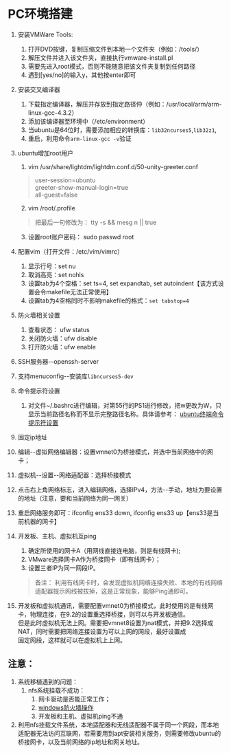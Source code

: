 # PC环境搭建

1. 安装VMWare Tools:
   1. 打开DVD按键，复制压缩文件到本地一个文件夹（例如：/tools/）
   2. 解压文件并进入该文件夹，直接执行vmware-install.pl
   3. 需要先进入root模式，否则不能随意把该文件夹复制到任何路径
   4. 遇到[yes/no]的输入y，其他按enter即可

2. 安装交叉编译器
   1. 下载指定编译器，解压并存放到指定路径仲（例如：/usr/local/arm/arm-linux-gcc-4.3.2）
   2. 添加该编译器至环境中（/etc/environment）
   3. 当ubuntu是64位时，需要添加相应的转换库：`lib32ncurses5`,`lib32z1`,
   4. 重启，利用命令`arm-linux-gcc -v`验证

3. ubuntu增加root用户
   1. vim /usr/share/lightdm/lightdm.conf.d/50-unity-greeter.conf
    > user-session=ubuntu  
    > greeter-show-manual-login=true  
    > all-guest=false
   2. vim /root/.profile
    > 把最后一句修改为： tty -s && mesg n || true
   3. 设置root账户密码： sudo passwd root

4. 配置vim（打开文件：/etc/vim/vimrc）
   1. 显示行号：set nu
   2. 取消高亮：set nohls
   3. 设置tab为4个空格：set ts=4, set expandtab, set autoindent【该方式设置会令makefile无法正常使用】
   4. 设置tab为4空格同时不影响makefile的格式：`set tabstop=4`

5. 防火墙相关设置
   1. 查看状态： ufw status
   2. 关闭防火墙：ufw disable
   3. 打开防火墙：ufw enable

6. SSH服务器--openssh-server

7. 支持menuconfig--安装库`libncurses5-dev`

8. 命令提示符设置
   1. 对文件~/.bashrc进行编辑，对第55行的PS1进行修改，把w更改为W，只显示当前路径名称而不显示完整路径名称。具体请参考：
   [ubuntu终端命令提示符设置](https://blog.csdn.net/Fan0920/article/details/102731584)

9.  固定ip地址
   1.  编辑--虚拟网络编辑器：设置vmnet0为桥接模式，并选中当前网络中的网卡；
   2.  虚拟机--设置--网络适配器：选择桥接模式
   3.  点击右上角网络标志，进入编辑网络，选择IPv4，方法--手动，地址为要设置的地址（注意，要和当前网络为同一网关）
   4.  重启网络服务即可：ifconfig ens33 down, ifconfig ens33 up【ens33是当前机器的网卡】

10. 开发板、主机、虚拟机互ping
    1. 确定所使用的网卡A（用网线直接连电脑，则是有线网卡);
    2. VMware选择网卡A作为桥接网卡（即有线网卡）；
    3. 设置三者IP为同一网段IP。
    > 备注： 利用有线网卡时，会发现虚拟机网络连接失败、本地的有线网络适配器提示网线被拔掉，这是正常现象，能够Ping通即可。
    
11. 开发板和虚拟机通讯，需要配置vmnet0为桥接模式，此时使用的是有线网卡，物理连接，在9.2的设置重选择桥接，则可以与开发板通信。  
    但是此时虚拟机无法上网。需要把vmnet8设置为nat模式，并把9.2选择成NAT，同时需要把网络连接设置为可以上网的网段，最好设置成  
    固定网段，这样就可以在虚拟机上上网。



## 注意：
1. 系统移植遇到的问题：
   1. nfs系统挂载不成功：
      1. 网卡驱动是否能正常工作；  
      2. [windows防火墙操作](https://blog.csdn.net/WilliamW0ng/article/details/83663067)
      3. 开发板和主机、虚拟机ping不通
2. 利用nfs挂载文件系统，本地适配器和无线适配器不属于同一个网段，而本地适配器无法访问互联网，若需要用到apt安装相关服务，则需要修改ubuntu的桥接网卡，以及当前网络的ip地址和网关地址。
